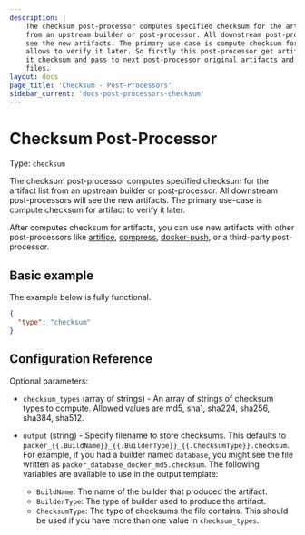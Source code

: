 ```yaml
---
description: |
    The checksum post-processor computes specified checksum for the artifact list
    from an upstream builder or post-processor. All downstream post-processors will
    see the new artifacts. The primary use-case is compute checksum for artifacts
    allows to verify it later. So firstly this post-processor get artifact, compute
    it checksum and pass to next post-processor original artifacts and checksum
    files.
layout: docs
page_title: 'Checksum - Post-Processors'
sidebar_current: 'docs-post-processors-checksum'
---
```


# Checksum Post-Processor

Type: `checksum`

The checksum post-processor computes specified checksum for the artifact list
from an upstream builder or post-processor. All downstream post-processors will
see the new artifacts. The primary use-case is compute checksum for artifact to
verify it later.

After computes checksum for artifacts, you can use new artifacts with other
post-processors like
[artifice](https://www.packer.io/docs/post-processors/artifice.html),
[compress](https://www.packer.io/docs/post-processors/compress.html),
[docker-push](https://www.packer.io/docs/post-processors/docker-push.html), or
a third-party post-processor.

## Basic example

The example below is fully functional.

``` json
{
  "type": "checksum"
}
```

## Configuration Reference

Optional parameters:

-   `checksum_types` (array of strings) - An array of strings of checksum types
    to compute. Allowed values are md5, sha1, sha224, sha256, sha384, sha512.
-   `output` (string) - Specify filename to store checksums. This defaults to
    `packer_{{.BuildName}}_{{.BuilderType}}_{{.ChecksumType}}.checksum`. For
    example, if you had a builder named `database`, you might see the file
    written as `packer_database_docker_md5.checksum`. The following variables
    are available to use in the output template:

    -   `BuildName`: The name of the builder that produced the artifact.
    -   `BuilderType`: The type of builder used to produce the artifact.
    -   `ChecksumType`: The type of checksums the file contains. This should be
        used if you have more than one value in `checksum_types`.
